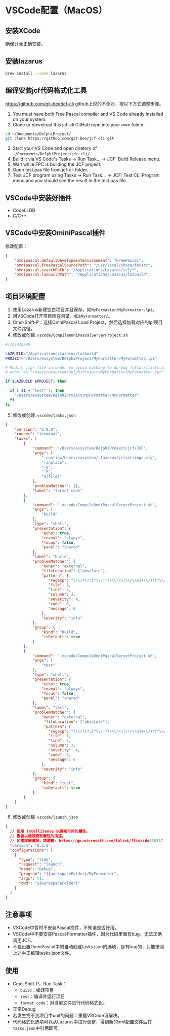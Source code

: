 # VSCode配置（MacOS）

## 安装XCode
确保`lldb`正确安装。

## 安装lazarus
```bash
brew install --cask lazarus
```

## 编译安装jcf代码格式化工具
https://github.com/git-bee/jcf-cli
github上说的不全对，按以下方式调整步骤。
1. You must have both Free Pascal compiler and VS Code already installed on your system.
2. Clone or download this jcf-cli GitHub repo into your own folder.
```bash
cd ~/Documents/DelphiProject/
git clone https://github.com/git-bee/jcf-cli.git
```
3. Start your VS Code and open diretory of `~/Documents/DelphiProject/jfc-cli/`
4. Build it via VS Code's Tasks → Run Task... → JCF: Build Release menu.
5. Wait while FPC is building the JCF project.
6. Open test.pas file from jcf-cli folder.
7. Test JCF program using Tasks → Run Task... → JCF: Test CLI Program menu and you should see the result in the test.pas file.

## VSCode中安装好插件
- CodeLLDB
- C/C++

## VSCode中安装OminiPascal插件
修改配置：
```json
{
    "omnipascal.defaultDevelopmentEnvironment": "FreePascal",
    "omnipascal.freePascalSourcePath": "/usr/local/share/fpcsrc",
    "omnipascal.searchPath": "/Applications/Lazarus/lcl/*",
    "omnipascal.lazbuildPath": "/Applications/Lazarus/lazbuild",
}
```

## 项目环境配置
1. 使用Lazarus新建空白项目并且保存，如`MyFormatter/MyFormatter.lpi`。
2. 用VSCode打开项目所在目录，如`$MyFormatter/`。
3. Cmd-Shift-P：选择OmniPascal Load Project，然后选择加载对应的lpi项目文件路径。 
4. 修改或创建`.vscode/CompileOmniPascalServerProject.sh`
```bash
#!/bin/bash

LAZBUILD="/Applications/Lazarus/lazbuild"
PROJECT="/Users/exsystem/DelphiProject/MyFormatter/MyFormatter.lpi"

# Modify .lpr file in order to avoid nothing-to-do-bug (http://lists.lazarus.freepascal.org/pipermail/lazarus/2016-February/097554.html)
# echo. >> "/Users/exsystem/DelphiProject/MyFormatter/MyFormatter.lpr"

if $LAZBUILD $PROJECT; then

  if [ $1 = "test" ]; then
    "/Users/exsystem/DelphiProject/MyFormatter/MyFormatter" 
  fi
fi
```
5. 修改或创建`.vscode/tasks.json`
```json
{
    "version": "2.0.0",
    "runner": "terminal",
    "tasks": [
        {
            "command": "/Users/exsystem/DelphiProject/jcf/JCF",
            "args": [
                "-config=/Users/exsystem/.lazarus/jcfsettings.cfg",
                "-inplace",
                "-y",
                "-F",
                "${file}"
            ],
            "problemMatcher": [],
            "label": "format code"
        },
        {
            "command": ".vscode/CompileOmniPascalServerProject.sh",
            "args": [
                "build"
            ],
            "type": "shell",
            "presentation": {
                "echo": true,
                "reveal": "always",
                "focus": false,
                "panel": "shared"
            },
            "label": "build",
            "problemMatcher": {
                "owner": "external",
                "fileLocation": ["absolute"],
                "pattern": {
                   "regexp": "(\\/?(?:[^\\/:*?\\\"<>|\\r\\n]+\\/)*[^\\/\\s\\(:*?\\\"<>|\\r\\n]*)\\((\\d+),(\\d+)\\)\\s.*(Fatal|Error|Warning|Hint|Note):\\s\\((\\d+)\\)\\s(.*)$",
                   "file": 1,
                   "line": 2,
                   "column": 3,
                   "severity": 4,
                   "code": 5,
                   "message": 6
                },
                "severity": "info"
            },
            "group": {
                "kind": "build",
                "isDefault": true
            }
        },
        {
            "command": ".vscode/CompileOmniPascalServerProject.sh",
            "args": [
                "test"
            ],
            "type": "shell",
            "presentation": {
                "echo": true,
                "reveal": "always",
                "focus": false,
                "panel": "shared"
            },
            "label": "test",
            "problemMatcher": {
                "owner": "external",
                 "fileLocation": ["absolute"],
                 "pattern": {
                   "regexp": "(\\/?(?:[^\\/:*?\\\"<>|\\r\\n]+\\/)*[^\\/\\s\\(:*?\\\"<>|\\r\\n]*)\\((\\d+),(\\d+)\\)\\s.*(Fatal|Error|Warning|Hint|Note):\\s\\((\\d+)\\)\\s(.*)$",
                   "file": 1,
                   "line": 2,
                   "column": 3,
                   "severity": 4,
                   "code": 5,
                   "message": 6
                },
                "severity": "info"
            },
            "group": {
                "kind": "test",
                "isDefault": true
            }
        }
    ]
}
```
6. 修改或创建`.vscode/launch.json`
```json
{
  // 使用 IntelliSense 以得知可用的屬性。
  // 暫留以檢視現有屬性的描述。
  // 如需詳細資訊，請瀏覽: https://go.microsoft.com/fwlink/?linkid=830387
  "version": "0.2.0",
  "configurations": [
    {
      "type": "lldb",
      "request": "launch",
      "name": "Debug",
      "program": "${workspaceFolder}/MyFormatter",
      "args": [],
      "cwd": "${workspaceFolder}"
    }
  ]
}
```

## 注意事项
- VSCode中暂时不安装Pascal插件，不知道是否好用。
- VSCode中不要安装Pascal Formatter插件，因为代码里面有bug，无法正确调用JCF。
- 不要设置OmniPascal中的自动创建tasks.json的选项，是有bug的，只能按照上述手工编辑tasks.json文件。

## 使用
- Cmd-Shift-P，Run Task：
  - `build`：编译项目
  - `test`：编译并运行项目
  - `format code`：对当前文件进行代码格式化。
- 正常Debug
- 若发生找不到项目中unit的问题：重启VSCode可解决。
- 代码格式化选项可以从Lazarus中进行调整，得到新的xml配置文件后在`tasks.json`中引用即可。